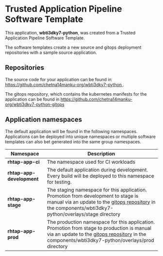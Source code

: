 # Trusted Application Pipeline Software Template

This application, **wbti3dky7-python**, was created from a Trusted Application Pipeline Software Template.

The software templates create a new source and gitops deployment repositories with a sample source application. 

## Repositories

The source code for your application can be found in [https://github.com/chetna14manku-org/wbti3dky7-python ](https://github.com/chetna14manku-org/wbti3dky7-python ).
 
The gitops repository, which contains the kubernetes manifests for the application can be found in 
[https://github.com/chetna14manku-org/wbti3dky7-python-gitops ](https://github.com/chetna14manku-org/wbti3dky7-python-gitops ) 

## Application namespaces 

The default application will be found in the following namespaces. Applications can be deployed into unique namespaces or multiple software templates can also bet generated into the same group namespaces.  

|  Namespace   |  Description   |  
| -------- | -------- |
| **rhtap-app-ci** | The namespace used for CI workloads |
| **rhtap-app-development** | The default application during development. Every build will be deployed to this namespace for testing. |
| **rhtap-app-stage** | The staging namespace for this application. Promotion from development to stage is manual via an update to the [gitops repository](https://github.com/chetna14manku-org/wbti3dky7-python-gitops ) in the components/wbti3dky7-python/overlays/stage directory |
| **rhtap-app-prod** | The production namespace for this application. Promotion from stage to production is manual via an update to the [gitops repository](https://github.com/chetna14manku-org/wbti3dky7-python-gitops ) in the components/wbti3dky7-python/overlays/prod directory |